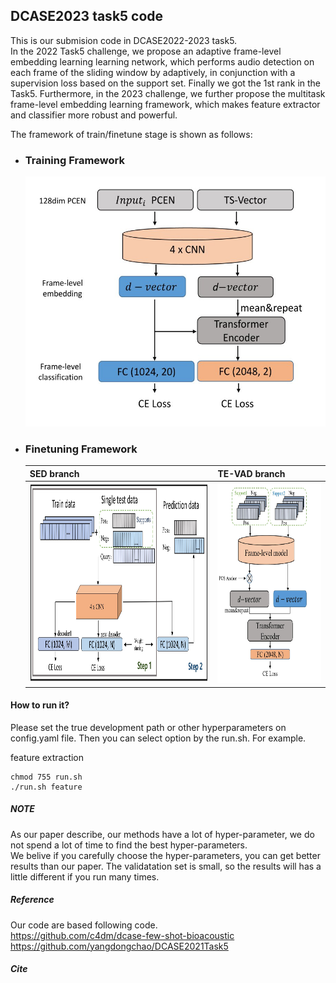 
## DCASE2023 task5 code
This is our submision code in DCASE2022-2023 task5. <br/>
In the 2022 Task5 challenge, we propose an adaptive frame-level embedding learning learning network, which performs audio detection on each frame of the sliding window by adaptively, in conjunction with a supervision loss based on the support set. Finally we got the 1st rank in the Task5. Furthermore, in the 2023 challenge, we further propose the multitask frame-level embedding learning framework, which makes feature extractor and classifier more robust and powerful.<br/>

The framework of train/finetune stage is shown as follows:
* ### Training Framework                               
    <img src="picture/train-stage.jpg" alt="network" title="training framework" style="width:500px;height:400px;"/>
    <br/>

* ### Finetuning Framework                               
    |  SED branch          |  TE-VAD branch                           |
    |-------------------------------|------------------------------|
    | <img src="picture/ft_classification_branch.jpg" alt="network" title="finetune framework" style="width: 560px; height: 320px" />   | <img src="picture/fine-tuning branch.jpg" alt="network" title="finetune framework" style="width: 300px; height: 320px" /> |


#### How to run it?
Please set the true development path or other hyperparameters on config.yaml file. Then you can select option by the run.sh. For example. <br/>

feature extraction <br/>

    chmod 755 run.sh 
    ./run.sh feature


##### NOTE
As our paper describe, our methods have a lot of hyper-parameter, we do not spend a lot of time to find the best hyper-parameters.<br/> 
We belive if you carefully choose the hyper-parameters, you can get better results than our paper. The validatation set is small, so the results will has a little different if you run many times.


##### Reference
Our code are based following code. <br/>
https://github.com/c4dm/dcase-few-shot-bioacoustic <br/>
https://github.com/yangdongchao/DCASE2021Task5

##### Cite



